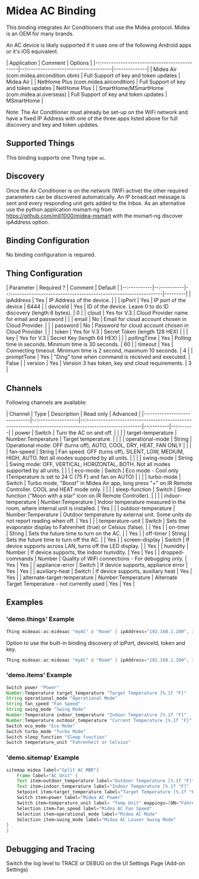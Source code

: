 # Midea AC Binding

This binding integrates Air Conditioners that use the Midea protocol. Midea is an OEM for many brands.

An AC device is likely supported if it uses one of the following Android apps or it's iOS equivalent.

| Application                                  | Comment                               | Options      |
|--:-------------------------------------------|--:------------------------------------|--------------|
| Midea Air (com.midea.aircondition.obm)       | Full Support of key and token updates | Midea Air    |
| NetHome Plus (com.midea.aircondition)        | Full Support of key and token updates | NetHome Plus |
| SmartHome/MSmartHome (com.midea.ai.overseas) | Full Support of key and token updates | MSmartHome   |

Note: The Air Conditioner must already be set-up on the WiFi network and have a fixed IP Address with one of the three apps listed above for full discovery and key and token updates.

## Supported Things

This binding supports one Thing type `ac`.

## Discovery

Once the Air Conditioner is on the network (WiFi active) the other required parameters can be discovered automatically.
An IP broadcast message is sent and every responding unit gets added to the Inbox.
As an alternative use the python application msmart-ng from <https://github.com/mill1000/midea-msmart> with the msmart-ng discover ipAddress option.

## Binding Configuration

No binding configuration is required.

## Thing Configuration

| Parameter   | Required ?  | Comment                                                           | Default |
|--:----------|--:----------|--:----------------------------------------------------------------|---------|
| ipAddress   | Yes         | IP Address of the device.                                         |         |
| ipPort      | Yes         | IP port of the device                                             | 6444    |
| deviceId    | Yes         | ID of the device. Leave 0 to do ID discovery (length 6 bytes).    | 0       |
| cloud       | Yes for V.3 | Cloud Provider name for email and password                        |         |
| email       | No          | Email for cloud account chosen in Cloud Provider.                 |         |
| password    | No          | Password for cloud account chosen in Cloud Provider.              |         |
| token       | Yes for V.3 | Secret Token (length 128 HEX)                                     |         |
| key         | Yes for V.3 | Secret Key (length 64 HEX)                                        |         |
| pollingTime | Yes         | Polling time in seconds. Minimum time is 30 seconds.              | 60      |
| timeout     | Yes         | Connecting timeout. Minimum time is 2 second, maximum 10 seconds. | 4       |
| promptTone  | Yes         | "Ding" tone when command is received and executed.                | False   |
| version     | Yes         | Version 3 has token, key and cloud requirements.                  | 3       |

## Channels

Following channels are available:

| Channel                      | Type               | Description                                                                                            | Read only | Advanced |
|--:---------------------------|--:-----------------|--:-----------------------------------------------------------------------------------------------------|--:--------|--:-------|
| power                        | Switch             | Turn the AC on and off.                                                                                |           |          |
| target-temperature           | Number:Temperature | Target temperature.                                                                                    |           |          |
| operational-mode             | String             | Operational mode: OFF (turns off), AUTO, COOL, DRY, HEAT, FAN ONLY                                     |           |          |
| fan-speed                    | String             | Fan speed: OFF (turns off), SILENT, LOW, MEDIUM, HIGH, AUTO. Not all modes supported by all units.     |           |          |
| swing-mode                   | String             | Swing mode: OFF, VERTICAL, HORIZONTAL, BOTH. Not all modes supported by all units.                     |           |          |
| eco-mode                     | Switch             | Eco mode - Cool only (Temperature is set to 24 C (75 F) and fan on AUTO)                               |           |          |
| turbo-mode                   | Switch             | Turbo mode, "Boost" in Midea Air app, long press "+" on IR Remote Controller. COOL and HEAT mode only. |           |          |
| sleep-function               | Switch             | Sleep function ("Moon with a star" icon on IR Remote Controller).                                      |           |          |
| indoor-temperature           | Number:Temperature | Indoor temperature measured in the room, where internal unit is installed.                             | Yes       |          |
| outdoor-temperature          | Number:Temperature | Outdoor temperature by external unit. Some units do not report reading when off.                       | Yes       |          |
| temperature-unit             | Switch             | Sets the evaporator display to Fahrenheit (true) or Celsius (false).                                   |           | Yes      |
| on-timer                     | String             | Sets the future time to turn on the AC.                                                                |           | Yes      |
| off-timer                    | String             | Sets the future time to turn off the AC.                                                               |           | Yes      |
| screen-display               | Switch             | If device supports across LAN, turns off the LED display.                                              |           | Yes      |
| humidity                     | Number             | If device supports, the indoor humidity.                                                               | Yes       | Yes      |
| dropped-commands             | Number             | Quality of WiFi connections - For debugging only.                                                      | Yes       | Yes      |
| appliance-error              | Switch             | If device supports, appliance error                                                                    | Yes       | Yes      |
| auxiliary-heat               | Switch             | If device supports, auxiliary heat                                                                     | Yes       | Yes      |
| alternate-target-temperature | Number:Temperature | Alternate Target Temperature - not currently used                                                      | Yes       | Yes      |

## Examples

### 'demo.things' Example

```java
Thing mideaac:ac:mideaac "myAC" @ "Room" [ ipAddress="192.168.1.200", ipPort="6444", deviceId="deviceId", cloud="your cloud (e.g NetHome Plus)", email="yourclouduser@email.com", password="yourcloudpassword", token="token", key ="key", pollingTime = 60, timeout=4, promptTone="false", version="3"] 
```

Option to use the built-in binding discovery of ipPort, deviceId, token and key.

```java
Thing mideaac:ac:mideaac "myAC" @ "Room" [ ipAddress="192.168.1.200", ipPort="", deviceId="", cloud="your cloud (e.g NetHome Plus)", email="yourclouduser@email.com", password="yourcloudpassword", token="", key ="", pollingTime = 60, timeout=4, promptTone="false", version="3"] 
```

### 'demo.items' Example

```java
Switch power "Power"                                                        { channel="mideaac:ac:mideaac:power" }
Number:Temperature target_temperature "Target Temperature [%.1f °F]"        { channel="mideaac:ac:mideaac:target-temperature" }
String operational_mode "Operational Mode"                                  { channel="mideaac:ac:mideaac:operational-mode" }
String fan_speed "Fan Speed"                                                { channel="mideaac:ac:mideaac:fan-speed" }
String swing_mode "Swing Mode"                                              { channel="mideaac:ac:mideaac:swing-mode" }
Number:Temperature indoor_temperature "Indoor Temperature [%.1f °F]"        { channel="mideaac:ac:mideaac:indoor-temperature" }
Number:Temperature outdoor_temperature "Current Temperature [%.1f °F]"      { channel="mideaac:ac:mideaac:outdoor-temperature" }
Switch eco_mode "Eco Mode"                                                  { channel="mideaac:ac:mideaac:eco-mode" }
Switch turbo_mode "Turbo Mode"                                              { channel="mideaac:ac:mideaac:turbo-mode" }
Switch sleep_function "Sleep function"                                      { channel="mideaac:ac:mideaac:sleep-function" }
Switch temperature_unit "Fahrenheit or Celsius"                             { channel="mideaac:ac:mideaac:temperature-unit" }
```

### 'demo.sitemap' Example

```java
sitemap midea label="Split AC MBR"{
    Frame label="AC Unit" {
    Text item=outdoor_temperature label="Outdoor Temperature [%.1f °F]"
    Text item=indoor_temperature label="Indoor Temperature [%.1f °F]"
    Setpoint item=target_temperature label="Target Temperature [%.1f °F]" minValue=63.0 maxValue=78 step=1.0
    Switch item=power label="Midea AC Power"
    Switch item=temperature_unit label= "Temp Unit" mappings=[ON="Fahrenheit", OFF="Celsius"]
    Selection item=fan_speed label="Midea AC Fan Speed"
    Selection item=operational_mode label="Midea AC Mode"
    Selection item=swing_mode label="Midea AC Louver Swing Mode"
}
}
```

## Debugging and Tracing

Switch the log level to TRACE or DEBUG on the UI Settings Page (Add-on Settings)
